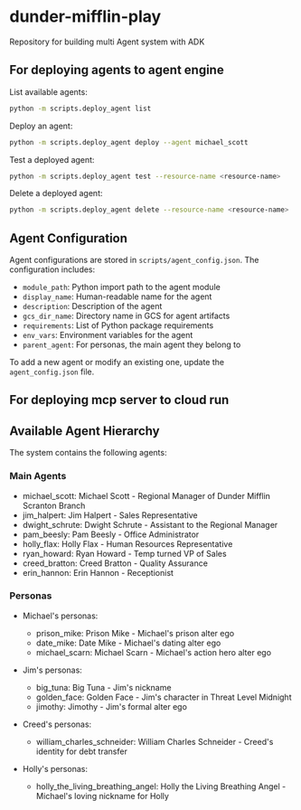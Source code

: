# dunder-mifflin-play
Repository for building multi Agent system with ADK

## For deploying agents to agent engine

List available agents:
```bash
python -m scripts.deploy_agent list
```

Deploy an agent:
```bash
python -m scripts.deploy_agent deploy --agent michael_scott
```

Test a deployed agent:
```bash
python -m scripts.deploy_agent test --resource-name <resource-name>
```

Delete a deployed agent:
```bash
python -m scripts.deploy_agent delete --resource-name <resource-name>
```

## Agent Configuration

Agent configurations are stored in `scripts/agent_config.json`. The configuration includes:

- `module_path`: Python import path to the agent module
- `display_name`: Human-readable name for the agent
- `description`: Description of the agent
- `gcs_dir_name`: Directory name in GCS for agent artifacts
- `requirements`: List of Python package requirements
- `env_vars`: Environment variables for the agent
- `parent_agent`: For personas, the main agent they belong to

To add a new agent or modify an existing one, update the `agent_config.json` file.

## For deploying mcp server to cloud run

## Available Agent Hierarchy

The system contains the following agents:

### Main Agents
- michael_scott: Michael Scott - Regional Manager of Dunder Mifflin Scranton Branch
- jim_halpert: Jim Halpert - Sales Representative 
- dwight_schrute: Dwight Schrute - Assistant to the Regional Manager
- pam_beesly: Pam Beesly - Office Administrator
- holly_flax: Holly Flax - Human Resources Representative
- ryan_howard: Ryan Howard - Temp turned VP of Sales
- creed_bratton: Creed Bratton - Quality Assurance
- erin_hannon: Erin Hannon - Receptionist

### Personas
- Michael's personas:
  - prison_mike: Prison Mike - Michael's prison alter ego
  - date_mike: Date Mike - Michael's dating alter ego
  - michael_scarn: Michael Scarn - Michael's action hero alter ego

- Jim's personas:
  - big_tuna: Big Tuna - Jim's nickname
  - golden_face: Golden Face - Jim's character in Threat Level Midnight
  - jimothy: Jimothy - Jim's formal alter ego

- Creed's personas:
  - william_charles_schneider: William Charles Schneider - Creed's identity for debt transfer

- Holly's personas:
  - holly_the_living_breathing_angel: Holly the Living Breathing Angel - Michael's loving nickname for Holly



